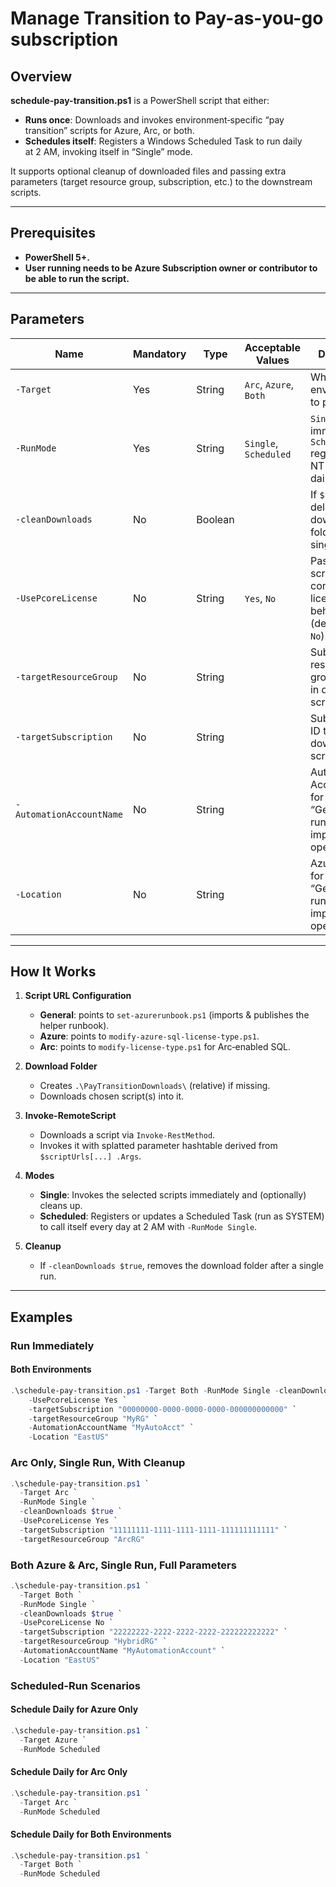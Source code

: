 # Manage Transition to Pay-as-you-go subscription

## Overview

**schedule-pay-transition.ps1** is a PowerShell script that either:

- **Runs once**: Downloads and invokes environment‑specific “pay transition” scripts for Azure, Arc, or both.
- **Schedules itself**: Registers a Windows Scheduled Task to run daily at 2 AM, invoking itself in “Single” mode.

It supports optional cleanup of downloaded files and passing extra parameters (target resource group, subscription, etc.) to the downstream scripts.

---

## Prerequisites

- **PowerShell 5+.**
- **User running needs to be Azure Subscription owner or contributor to be able to run the script.**  


---

## Parameters

| Name                   | Mandatory | Type    | Acceptable Values        | Description                                                                                  |
|------------------------|-----------|---------|--------------------------|----------------------------------------------------------------------------------------------|
| `-Target`              | Yes       | String  | `Arc`, `Azure`, `Both`   | Which environment(s) to process.                                                             |
| `-RunMode`             | Yes       | String  | `Single`, `Scheduled`    | `Single` runs immediately; `Scheduled` registers an NT Task to run daily at 2 AM.            |
| `-cleanDownloads`      | No        | Boolean |                          | If `$true`, deletes the download folder after a single run.                                  |
| `-UsePcoreLicense`     | No        | String  | `Yes`, `No`              | Passed to Arc script to control PCore licensing behavior (defaults to `No`).                 |
| `-targetResourceGroup` | No        | String  |                          | Subscription resource group to target in downstream scripts.                                 |
| `-targetSubscription`  | No        | String  |                          | Subscription ID to target in downstream scripts.                                             |
| `-AutomationAccountName` | No      | String  |                          | Automation Account name for the “General” runbook import operation.                          |
| `-Location`            | No        | String  |                          | Azure region for the “General” runbook import operation.                                     |

---

## How It Works

1. **Script URL Configuration**  
   - **General**: points to `set-azurerunbook.ps1` (imports & publishes the helper runbook).  
   - **Azure**: points to `modify-azure-sql-license-type.ps1`.  
   - **Arc**: points to `modify-license-type.ps1` for Arc‑enabled SQL.

2. **Download Folder**  
   - Creates `.\PayTransitionDownloads\` (relative) if missing.  
   - Downloads chosen script(s) into it.

3. **Invoke-RemoteScript**  
   - Downloads a script via `Invoke-RestMethod`.  
   - Invokes it with splatted parameter hashtable derived from `$scriptUrls[...] .Args`.

4. **Modes**  
   - **Single**: Invokes the selected scripts immediately and (optionally) cleans up.  
   - **Scheduled**: Registers or updates a Scheduled Task (run as SYSTEM) to call itself every day at 2 AM with `-RunMode Single`.

5. **Cleanup**  
   - If `-cleanDownloads $true`, removes the download folder after a single run.

---

## Examples

### Run Immediately
#### Both Environments

```powershell
.\schedule-pay-transition.ps1 -Target Both -RunMode Single -cleanDownloads $true `
    -UsePcoreLicense Yes `
    -targetSubscription "00000000-0000-0000-0000-000000000000" `
    -targetResourceGroup "MyRG" `
    -AutomationAccountName "MyAutoAcct" `
    -Location "EastUS"
````

### Arc Only, Single Run, With Cleanup
```powershell
.\schedule-pay-transition.ps1 `
  -Target Arc `
  -RunMode Single `
  -cleanDownloads $true `
  -UsePcoreLicense Yes `
  -targetSubscription "11111111-1111-1111-1111-111111111111" `
  -targetResourceGroup "ArcRG"
````

### Both Azure & Arc, Single Run, Full Parameters
```powershell
.\schedule-pay-transition.ps1 `
  -Target Both `
  -RunMode Single `
  -cleanDownloads $true `
  -UsePcoreLicense No `
  -targetSubscription "22222222-2222-2222-2222-222222222222" `
  -targetResourceGroup "HybridRG" `
  -AutomationAccountName "MyAutomationAccount" `
  -Location "EastUS"
```
### Scheduled-Run Scenarios

#### Schedule Daily for Azure Only
```powershell
.\schedule-pay-transition.ps1 `
  -Target Azure `
  -RunMode Scheduled
```
#### Schedule Daily for Arc Only
```powershell
.\schedule-pay-transition.ps1 `
  -Target Arc `
  -RunMode Scheduled
```

#### Schedule Daily for Both Environments
```powershell
.\schedule-pay-transition.ps1 `
  -Target Both `
  -RunMode Scheduled
```